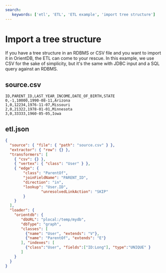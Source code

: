 ```yaml
---
search:
   keywords: ['etl', 'ETL', 'ETL example', 'import tree structure']
---
```


<!-- proofread 2015-12-11 SAM -->
# Import a tree structure

If you have a tree structure in an RDBMS or CSV file and you want to import it in OrientDB, the ETL can come to your rescue. In this example, we use CSV for the sake of simplicity, but it's the same with JDBC input and a SQL query against an RDBMS.

## source.csv
```
ID,PARENT_ID,LAST_YEAR_INCOME,DATE_OF_BIRTH,STATE
0,-1,10000,1990-08-11,Arizona
1,0,12234,1976-11-07,Missouri
2,0,21322,1978-01-01,Minnesota
3,0,33333,1960-05-05,Iowa
```

## etl.json
```json
{
  "source": { "file": { "path": "source.csv" } },
  "extractor": { "row": {} },
  "transformers": [
    { "csv": {} },
    { "vertex": { "class": "User" } },
	{ "edge": {
		"class": "ParentOf",
		"joinFieldName": "PARENT_ID",
		"direction": "in",
		"lookup": "User.ID",
                "unresolvedLinkAction": "SKIP"
		}
	}
  ],
  "loader": {
    "orientdb": {
       "dbURL": "plocal:/temp/mydb",
       "dbType": "graph",
       "classes": [
         {"name": "User", "extends": "V"},
		 {"name": "ParentOf", "extends": "E"}
       ], "indexes": [
         {"class":"User", "fields":["ID:Long"], "type":"UNIQUE" }
       ]
    }
  }
}
```
